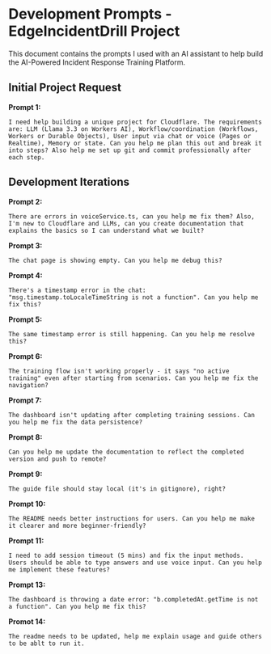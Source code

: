 # Development Prompts - EdgeIncidentDrill Project

This document contains the prompts I used with an AI assistant to help build the AI-Powered Incident Response Training Platform.

## Initial Project Request

**Prompt 1:**
```
I need help building a unique project for Cloudflare. The requirements are: LLM (Llama 3.3 on Workers AI), Workflow/coordination (Workflows, Workers or Durable Objects), User input via chat or voice (Pages or Realtime), Memory or state. Can you help me plan this out and break it into steps? Also help me set up git and commit professionally after each step.
```

## Development Iterations

**Prompt 2:**
```
There are errors in voiceService.ts, can you help me fix them? Also, I'm new to Cloudflare and LLMs, can you create documentation that explains the basics so I can understand what we built?
```


**Prompt 3:**
```
The chat page is showing empty. Can you help me debug this?
```

**Prompt 4:**
```
There's a timestamp error in the chat: "msg.timestamp.toLocaleTimeString is not a function". Can you help me fix this?
```

**Prompt 5:**
```
The same timestamp error is still happening. Can you help me resolve this?
```

**Prompt 6:**
```
The training flow isn't working properly - it says "no active training" even after starting from scenarios. Can you help me fix the navigation?
```

**Prompt 7:**
```
The dashboard isn't updating after completing training sessions. Can you help me fix the data persistence?
```

**Prompt 8:**
```
Can you help me update the documentation to reflect the completed version and push to remote?
```

**Prompt 9:**
```
The guide file should stay local (it's in gitignore), right?
```

**Prompt 10:**
```
The README needs better instructions for users. Can you help me make it clearer and more beginner-friendly?
```

**Prompt 11:**
```
I need to add session timeout (5 mins) and fix the input methods. Users should be able to type answers and use voice input. Can you help me implement these features?
```

**Prompt 13:**
```
The dashboard is throwing a date error: "b.completedAt.getTime is not a function". Can you help me fix this?
```

**Promot 14:**
```
The readme needs to be updated, help me explain usage and guide others to be ablt to run it.
```
